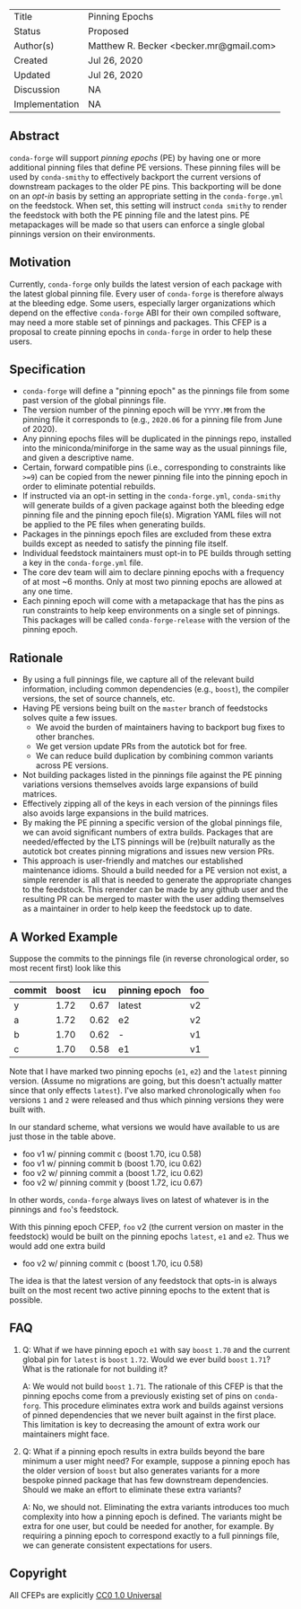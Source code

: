 
<table>
<tr><td> Title </td><td> Pinning Epochs </td>
<tr><td> Status </td><td> Proposed </td></tr>
<tr><td> Author(s) </td><td> Matthew R. Becker &lt;becker.mr@gmail.com&gt;</td></tr>
<tr><td> Created </td><td> Jul 26, 2020</td></tr>
<tr><td> Updated </td><td> Jul 26, 2020</td></tr>
<tr><td> Discussion </td><td> NA </td></tr>
<tr><td> Implementation </td><td> NA </td></tr>
</table>

## Abstract

`conda-forge` will support *pinning epochs* (PE) by having one or more additional pinning files
that define PE versions. These pinning files will be used by `conda-smithy` to effectively
backport the current versions of downstream packages to the older PE pins. This backporting will be
done on an *opt-in* basis by setting an appropriate setting in the `conda-forge.yml` on the feedstock.
When set, this setting will instruct `conda smithy` to render the feedstock with both the PE pinning file and
the latest pins. PE metapackages will be made so that users can enforce a single global pinnings version on
their environments.

## Motivation

Currently, `conda-forge` only builds the latest version of each package with the latest
global pinning file. Every user of `conda-forge` is therefore always at the bleeding edge.
Some users, especially larger organizations which depend on the effective `conda-forge` ABI
for their own compiled software, may need a more stable set of pinnings and packages.
This CFEP is a proposal to create pinning epochs in `conda-forge` in order to help these users.

## Specification

 - `conda-forge` will define a "pinning epoch" as the pinnings file from some past version of the
   global pinnings file.
 - The version number of the pinning epoch will be `YYYY.MM` from the pinning file it corresponds
   to (e.g., `2020.06` for a pinning file from June of 2020).
 - Any pinning epochs files will be duplicated in the pinnings repo, installed into the miniconda/miniforge
   in the same way as the usual pinnings file, and given a descriptive name.
 - Certain, forward compatible pins (i.e., corresponding to constraints like `>=9`) can be copied
   from the newer pinning file into the pinning epoch in order to eliminate potential rebuilds.
 - If instructed via an opt-in setting in the `conda-forge.yml`, `conda-smithy` will generate builds of a
   given package against both the bleeding edge pinning file and the pinning epoch file(s). Migration YAML files
   will not be applied to the PE files when generating builds.
 - Packages in the pinnings epoch files are excluded from these extra builds except as needed to satisfy
   the pinning file itself.
 - Individual feedstock maintainers must opt-in to PE builds through setting a key in the `conda-forge.yml` file.
 - The core dev team will aim to declare pinning epochs with a frequency of at most ~6 months. Only at most two pinning
   epochs are allowed at any one time.
 - Each pinning epoch will come with a metapackage that has the pins as run constraints to help keep
   environments on a single set of pinnings. This packages will be called `conda-forge-release` with
   the version of the pinning epoch.

## Rationale

 - By using a full pinnings file, we capture all of the relevant build information, including
   common dependencies (e.g., `boost`), the compiler versions, the set of source channels, etc.
 - Having PE versions being built on the `master` branch of feedstocks solves quite a few issues.
     - We avoid the burden of maintainers having to backport bug fixes to other branches.
     - We get version update PRs from the autotick bot for free.
     - We can reduce build duplication by combining common variants across PE versions.
 - Not building packages listed in the pinnings file against the PE pinning variations versions
   themselves avoids large expansions of build matrices.
 - Effectively zipping all of the keys in each version of the pinnings files also avoids large expansions in
   the build matrices.
 - By making the PE pinning a specific version of the global pinnings file, we can avoid significant
   numbers of extra builds. Packages that are needed/effected by the LTS pinnings will be (re)built naturally
   as the autotick bot creates pinning migrations and issues new version PRs.
 - This approach is user-friendly and matches our established maintenance idioms. Should a build needed for
   a PE version not exist, a simple rerender is all that is needed to generate the appropriate changes
   to the feedstock. This rerender can be made by any github user and the resulting PR can be merged to master
   with the user adding themselves as a maintainer in order to help keep the feedstock up to date.

## A Worked Example

Suppose the commits to the pinnings file (in reverse chronological order, so most recent first) look like this

| commit | boost | icu  | pinning epoch | foo |
| ------ | ----- | ---- | ------------- | --- |
| y      | 1.72  | 0.67 |  latest       | v2  |
| a      | 1.72  | 0.62 |  e2           | v2  |
| b      | 1.70  | 0.62 |  -            | v1  |
| c      | 1.70  | 0.58 |  e1           | v1  |

Note that I have marked two pinning epochs (`e1`, `e2`) and the `latest` pinning version.
(Assume no migrations are going, but this doesn't actually matter since that only effects `latest`).
I've also marked chronologically when `foo` versions `1` and `2` were released and thus which
pinning versions they were built with.

In our standard scheme, what versions we would have available to us are just those in the table above.

  - foo v1 w/ pinning commit c (boost 1.70, icu 0.58)
  - foo v1 w/ pinning commit b (boost 1.70, icu 0.62)
  - foo v2 w/ pinning commit a (boost 1.72, icu 0.62)
  - foo v2 w/ pinning commit y (boost 1.72, icu 0.67)

In other words, `conda-forge` always lives on latest of whatever is in the pinnings and `foo`'s feedstock.

With this pinning epoch CFEP, `foo` v2 (the current version on master in the feedstock)
would be built on the pinning epochs `latest`, `e1` and `e2`. Thus we would add one extra build

  - foo v2 w/ pinning commit c (boost 1.70, icu 0.58)

The idea is that the latest version of any feedstock that opts-in is always built on the most recent
two active pinning epochs to the extent that is possible.

## FAQ

1. Q: What if we have pinning epoch `e1` with say `boost` `1.70` and the current global pin for `latest` is
   `boost` `1.72`. Would we ever build `boost` `1.71`? What is the rationale for not building it?

   A: We would not build `boost` `1.71`. The rationale of this CFEP is that the pinning epochs come from a
      previously existing set of pins on `conda-forg`. This procedure eliminates extra work and builds against
      versions of pinned dependencies that we never built against in the first place. This limitation is key to
      decreasing the amount of extra work our maintainers might face.

2. Q: What if a pinning epoch results in extra builds beyond the bare minimum a user might need? For example,
      suppose a pinning epoch has the older version of `boost` but also generates variants for a more bespoke
      pinned package that has few downstream dependencies. Should we make an effort to eliminate these extra
      variants?

   A: No, we should not. Eliminating the extra variants introduces too much complexity into how a pinning epoch
      is defined. The variants might be extra for one user, but could be needed for another, for example. By
      requiring a pinning epoch to correspond exactly to a full pinnings file, we can generate consistent expectations
      for users.

## Copyright

All CFEPs are explicitly [CC0 1.0 Universal](https://creativecommons.org/publicdomain/zero/)
